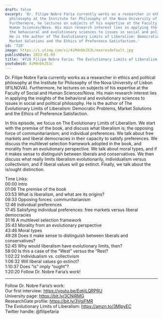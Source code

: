 ```yaml
---
draft: false
excerpt: 'Dr. Filipe Nobre Faria currently works as a researcher in ethics and political
  philosophy at the Institute for Philosophy of the Nova University of Lisbon (IFILNOVA).
  Furthermore, he lectures on subjects of his expertise at the Faculty of Social and
  Human Sciences/Nova. His main research interest lies in applying the insights of
  the behavioral and evolutionary sciences to issues in social and political philosophy.
  He is the author of The Evolutionary Limits of Liberalism: Democratic Problems,
  Market Solutions and the Ethics of Preference Satisfaction.'
id: '728'
image: https://i.ytimg.com/vi/4iM4nbkJ53c/maxresdefault.jpg
publishDate: 2023-01-09
title: '#728 Filipe Nobre Faria: The Evolutionary Limits of Liberalism'
youtubeid: 4iM4nbkJ53c
---
```

Dr. Filipe Nobre Faria currently works as a researcher in ethics and political philosophy at the Institute for Philosophy of the Nova University of Lisbon (IFILNOVA). Furthermore, he lectures on subjects of his expertise at the Faculty of Social and Human Sciences/Nova. His main research interest lies in applying the insights of the behavioral and evolutionary sciences to issues in social and political philosophy. He is the author of The Evolutionary Limits of Liberalism: Democratic Problems, Market Solutions and the Ethics of Preference Satisfaction.

In this episode, we focus on The Evolutionary Limits of Liberalism. We start with the premise of the book, and discuss what liberalism is; the opposing force of communitarianism; and individual preferences. We talk about free markets and liberal democracies in their capacity to satisfy preferences. We discuss the multilevel selection framework adopted in the book, and morality from an evolutionary perspective. We talk about moral types, and if it makes sense to distinguish between liberals and conservatives. We then discuss what really limits liberalism evolutionarily, individualism versus collectivism, and if liberal values will go extinct. Finally, we talk about the is/ought distinction.

Time Links:  
00:00 Intro  
01:06  The premise of the book  
03:53  What is liberalism, and what are its origins?  
09:33  Opposing forces: communitarianism  
12:46  Individual preferences  
17:45  Satisfying individual preferences: free markets versus liberal democracies  
31:16  A multilevel selection framework  
35:43  Morality from an evolutionary perspective  
43:46  Moral types  
49:28  Does it make sense to distinguish between liberals and conservatives?  
52:45  Why would liberalism have evolutionary limits, then?  
58:00  Is this a case of the “West” versus the “Rest?  
1:02:22  Individualism vs. collectivism  
1:06:32  Will liberal values go extinct?  
1:10:37  Does “is” imply “ought”?  
1:20:20  Follow Dr. Nobre Faria’s work!

---

Follow Dr. Nobre Faria’s work:  
Our first interview: https://youtu.be/EqtijLQRPRU  
University page: https://bit.ly/3CNjRMG  
ResearchGate profile: https://bit.ly/3VgjFMR  
The Evolutionary Limits of Liberalism: https://amzn.to/3MlpyEC  
Twitter handle: @filipefaria
